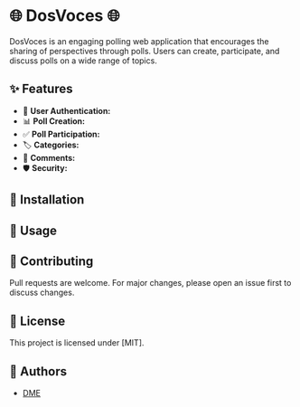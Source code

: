 # 🌐 DosVoces 🌐

DosVoces is an engaging polling web application that encourages the sharing of perspectives through polls. Users can create, participate, and discuss polls on a wide range of topics. 

## ✨ Features

- 🔑 **User Authentication:**
- 📊 **Poll Creation:**
- ✅ **Poll Participation:**
- 🏷️ **Categories:**
- 💬 **Comments:**
- 🛡️ **Security:**

## 🔧 Installation

<!-- TODO: Add installation steps -->

## 🚀 Usage

<!-- TODO: Add server command -->

## 🤝 Contributing

Pull requests are welcome. For major changes, please open an issue first to discuss changes.

## 📜 License

This project is licensed under [MIT].

## 👥 Authors

- [DME](https://github.com/devanssound/DosVoces)
